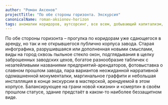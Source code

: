 ```yaml
---
author: "Роман Аксенов"
projectTitle: "По обе стороны горизонта. Экскурсия"
canonicalName: roman-aksionov-horizon
tags: аномалии коридоров, аутсорсинг, все всем, добывающий капитализм, левая меланхолия, производственная драма, спонтанная низовая альтернатива, эксплуатация скрытой мотивации, практика маленьких движений, национальная академия наук как ведьма, саморазрушающиеся структуры
---
```

По обе стороны горизонта – прогулка по коридорам уже сдающегося в аренду, но так и не открывшегося публично корпуса завода. Старая инфографика, разрушившаяся или дополненная новыми смыслами, виды на город сквозь пыльное стекло окон, подглядывания в щелку заброшенных заводских цехов, богатое разнообразие табличек с незатейливыми названиями предприятий-арендаторов, фотовыставка о славном прошлом завода, пара вариантов неожиданной нарративной одомашненной монументалки, маргинальное граффити и небольшая инсталляция в конце экскурсии в мастерской, арендуемой в этом корпусе. Балансирующее на грани новой «жизни» и «смерти» в своём прошлом статусе, здание предстаёт в каком-то наиболее беззащитном виде.
